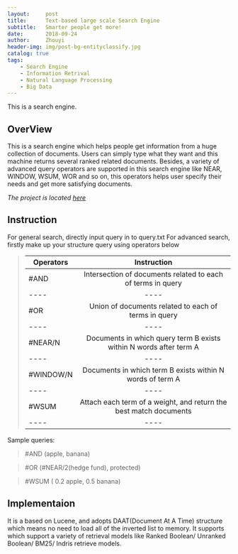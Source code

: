 ```yaml
---
layout:     post
title:      Text-based large scale Search Engine 
subtitle:   Smarter people get more!
date:       2018-09-24
author:     Zhouyi
header-img: img/post-bg-entityclassify.jpg
catalog: true
tags:
    - Search Engine
    - Information Retrival
    - Natural Language Processing
    - Big Data
---
```


This is a search engine.

## OverView

This is a search engine which helps people get information from a huge collection of documents. Users can simply type what they want and this machine returns several ranked related documents. Besides, a variety of advanced query operators are supported in this search engine like NEAR, WINDOW, WSUM, WOR and so on, this operators helps user specify their needs and get more satisfying documents.
 
*The project is located [here](https://github.com/Zhouyiy/Entity_Classify)*

## Instruction

For general search, directly input query in to query.txt
For advanced search, firstly make up your structure query using operators below

> | Operators| Instruction|
> | ---- |:----:|
> | #AND  | Intersection of documents related to each of terms in query  |
> | ---- |----|
> | #OR   | Union of documents related to each of terms in query|
> | ---- |----|
> | #NEAR/N| Documents in which query term B exists within N words after term A|
> | ---- |----|
> | #WINDOW/N| Documents in which term B exists within N words of term A|
> | ---- |----|
> | #WSUM | Attach each term of a weight, and return the best match documents|
> | ---- |----|

Sample queries:
> \#AND (apple, banana)

> \#OR (#NEAR/2(hedge fund), protected)

> \#WSUM ( 0.2 apple, 0.5 banana)

## Implementaion 

It is a based on Lucene, and adopts DAAT(Document At A Time) structure which means no need to load all of the inverted list to memory. It supports which support a variety of retrieval models like Ranked Boolean/ Unranked Boolean/ BM25/ Indris retrieve models.


